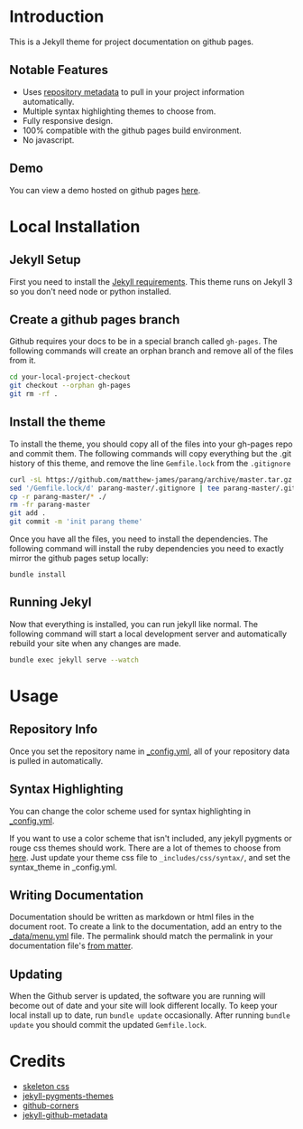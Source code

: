 # Introduction

This is a Jekyll theme for project documentation on github pages.

## Notable Features

- Uses [repository metadata](https://help.github.com/articles/repository-metadata-on-github-pages/) to pull in your project information automatically.
- Multiple syntax highlighting themes to choose from.
- Fully responsive design.
- 100% compatible with the github pages build environment.
- No javascript.

## Demo

You can view a demo hosted on github pages [here](http://yuloh.github.io/parang/).

# Local Installation

## Jekyll Setup

First you need to install the [Jekyll requirements](http://jekyllrb.com/docs/installation/#requirements).  This theme runs on Jekyll 3 so you don't need node or python installed.

## Create a github pages branch

Github requires your docs to be in a special branch called `gh-pages`.  The following commands will create an orphan branch and remove all of the files from it.

```bash
cd your-local-project-checkout
git checkout --orphan gh-pages
git rm -rf .
```

## Install the theme

To install the theme, you should copy all of the files into your gh-pages repo and commit them.  The following commands will copy everything but the .git history of this theme, and remove the line `Gemfile.lock` from the `.gitignore`

```bash
curl -sL https://github.com/matthew-james/parang/archive/master.tar.gz | tar xz
sed '/Gemfile.lock/d' parang-master/.gitignore | tee parang-master/.gitignore
cp -r parang-master/* ./
rm -fr parang-master
git add .
git commit -m 'init parang theme'
```

Once you have all the files, you need to install the dependencies.  The following command will install the ruby dependencies you need to exactly mirror the github pages setup locally:

```
bundle install
```

## Running Jekyl

Now that everything is installed, you can run jekyll like normal.  The following command will start a local development server and automatically rebuild your site when any changes are made.

```bash
bundle exec jekyll serve --watch
```

# Usage

## Repository Info

Once you set the repository name in [_config.yml](_config.yml), all of your repository data is pulled in automatically.

## Syntax Highlighting

You can change the color scheme used for syntax highlighting in [_config.yml](_config.yml).

If you want to use a color scheme that isn't included, any jekyll pygments or rouge css themes should work.  There are a lot of themes to choose from [here](https://github.com/jwarby/jekyll-pygments-themes).  Just update your theme css file to `_includes/css/syntax/`, and set the syntax_theme in _config.yml.

## Writing Documentation

Documentation should be written as markdown or html files in the document root.  To create a link to the documentation, add an entry to the [_data/menu.yml](_data/menu.yml) file.  The permalink should match the permalink in your documentation file's [from matter](http://jekyllrb.com/docs/frontmatter/).

## Updating

When the Github server is updated, the software you are running will become out of date and your site will look different locally.  To keep your local install up to date, run `bundle update` occasionally.  After running `bundle update` you should commit the updated `Gemfile.lock`.

# Credits

- [skeleton css](http://getskeleton.com/)
- [jekyll-pygments-themes](https://github.com/jwarby/jekyll-pygments-themes)
- [github-corners](http://tholman.com/github-corners/)
- [jekyll-github-metadata](https://github.com/jekyll/github-metadata)
